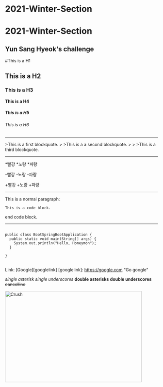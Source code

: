 # 2021-Winter-Section
2021-Winter-Section
====================
Yun Sang Hyeok's challenge
------------------------------

#This is a H1
## This is a H2
### This is a H3
#### This is a H4
##### This is a H5
###### This is a H6

<hr />
>This is a first blockquote.
> >This is a a second blockquote.
> > >This is a third blockquote.

<hr />
*빨강
    *노랑
        *파랑

-빨강
    -노랑
        -파랑
    
+빨강
    +노랑
        +파랑


<hr />

This is a normal paragraph:

    This is a code block.

end code block.


<hr />

<pre>
<code>
public class BootSpringBootApplication {
  public static void main(String[] args) {
    System.out.println("Hello, Honeymon");
  }

}
</code>
</pre>

Link: [Google][googlelink]
[googlelink]: https://google.com "Go google"

*single asterisk*
_single underscores_
**double asterisks**
__double underscores__
~~cancelline~~

<img src="https://pbs.twimg.com/media/Eb_YLgLVAAATEry.jpg" width="450px" height="300px" title="Crush" alt="Crush"></img><br/>



